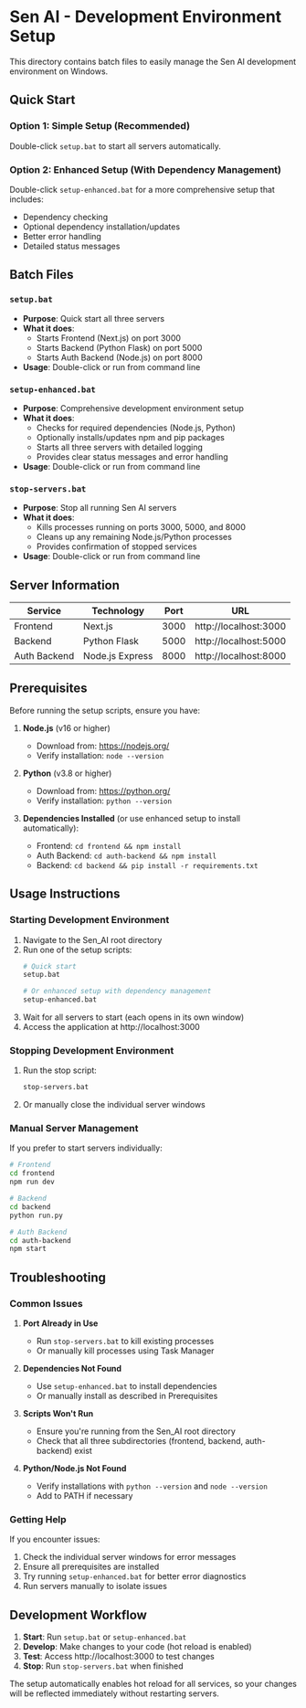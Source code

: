 # Sen AI - Development Environment Setup

This directory contains batch files to easily manage the Sen AI development environment on Windows.

## Quick Start

### Option 1: Simple Setup (Recommended)
Double-click `setup.bat` to start all servers automatically.

### Option 2: Enhanced Setup (With Dependency Management)
Double-click `setup-enhanced.bat` for a more comprehensive setup that includes:
- Dependency checking
- Optional dependency installation/updates
- Better error handling
- Detailed status messages

## Batch Files

### `setup.bat`
- **Purpose**: Quick start all three servers
- **What it does**:
  - Starts Frontend (Next.js) on port 3000
  - Starts Backend (Python Flask) on port 5000  
  - Starts Auth Backend (Node.js) on port 8000
- **Usage**: Double-click or run from command line

### `setup-enhanced.bat`
- **Purpose**: Comprehensive development environment setup
- **What it does**:
  - Checks for required dependencies (Node.js, Python)
  - Optionally installs/updates npm and pip packages
  - Starts all three servers with detailed logging
  - Provides clear status messages and error handling
- **Usage**: Double-click or run from command line

### `stop-servers.bat`
- **Purpose**: Stop all running Sen AI servers
- **What it does**:
  - Kills processes running on ports 3000, 5000, and 8000
  - Cleans up any remaining Node.js/Python processes
  - Provides confirmation of stopped services
- **Usage**: Double-click or run from command line

## Server Information

| Service | Technology | Port | URL |
|---------|------------|------|-----|
| Frontend | Next.js | 3000 | http://localhost:3000 |
| Backend | Python Flask | 5000 | http://localhost:5000 |
| Auth Backend | Node.js Express | 8000 | http://localhost:8000 |

## Prerequisites

Before running the setup scripts, ensure you have:

1. **Node.js** (v16 or higher)
   - Download from: https://nodejs.org/
   - Verify installation: `node --version`

2. **Python** (v3.8 or higher)
   - Download from: https://python.org/
   - Verify installation: `python --version`

3. **Dependencies Installed** (or use enhanced setup to install automatically):
   - Frontend: `cd frontend && npm install`
   - Auth Backend: `cd auth-backend && npm install`
   - Backend: `cd backend && pip install -r requirements.txt`

## Usage Instructions

### Starting Development Environment

1. Navigate to the Sen_AI root directory
2. Run one of the setup scripts:
   ```bash
   # Quick start
   setup.bat
   
   # Or enhanced setup with dependency management
   setup-enhanced.bat
   ```
3. Wait for all servers to start (each opens in its own window)
4. Access the application at http://localhost:3000

### Stopping Development Environment

1. Run the stop script:
   ```bash
   stop-servers.bat
   ```
2. Or manually close the individual server windows

### Manual Server Management

If you prefer to start servers individually:

```bash
# Frontend
cd frontend
npm run dev

# Backend  
cd backend
python run.py

# Auth Backend
cd auth-backend
npm start
```

## Troubleshooting

### Common Issues

1. **Port Already in Use**
   - Run `stop-servers.bat` to kill existing processes
   - Or manually kill processes using Task Manager

2. **Dependencies Not Found**
   - Use `setup-enhanced.bat` to install dependencies
   - Or manually install as described in Prerequisites

3. **Scripts Won't Run**
   - Ensure you're running from the Sen_AI root directory
   - Check that all three subdirectories (frontend, backend, auth-backend) exist

4. **Python/Node.js Not Found**
   - Verify installations with `python --version` and `node --version`
   - Add to PATH if necessary

### Getting Help

If you encounter issues:
1. Check the individual server windows for error messages
2. Ensure all prerequisites are installed
3. Try running `setup-enhanced.bat` for better error diagnostics
4. Run servers manually to isolate issues

## Development Workflow

1. **Start**: Run `setup.bat` or `setup-enhanced.bat`
2. **Develop**: Make changes to your code (hot reload is enabled)
3. **Test**: Access http://localhost:3000 to test changes
4. **Stop**: Run `stop-servers.bat` when finished

The setup automatically enables hot reload for all services, so your changes will be reflected immediately without restarting servers.
